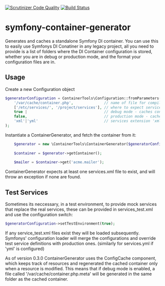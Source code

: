 [![Scrutinizer Code Quality](https://scrutinizer-ci.com/g/inviqa/symfony-container-generator/badges/quality-score.png?b=master)](https://scrutinizer-ci.com/g/inviqa/symfony-container-generator/?branch=master)
[![Build Status](https://scrutinizer-ci.com/g/inviqa/symfony-container-generator/badges/build.png?b=master)](https://scrutinizer-ci.com/g/inviqa/symfony-container-generator/build-status/master)
# symfony-container-generator
Generates and caches a standalone Symfony DI container. You can use this to easily use Symfonys DI Conatiner in any legacy project, all you need to provide is a list of folders where the DI Container configuration is stored, whether you are in debug or production mode, and the format your configuration files are in.

## Usage
Create a new Configuration object
```php
$generatorConfiguration = ContainerTools\Configuration::fromParameters(
    '/var/cache/container.php',              // name of file for compiled container
    ['/etc/services/', '/project/services'], // where to expect services.xml and services_test.xml
    true |                                   // debug mode - caches container.php with meta file and only regenerates when resources are modified
    false,                                   // production mode - caches container.php and doesn't regenerate unless deleted
    'xml'|'yml'                              // services extension 'xml' or 'yml'
);
```

Instantiate a ContainerGenerator, and fetch the container from it:

```php
    $generator = new \ContainerTools\ContainerGenerator($generatorConfiguration);
    
    $container = $generator->getContainer();
    
    $mailer = $container->get('acme.mailer');
```

ContainerGenerator expects at least one services.xml file to exist, and will throw an exception if none are found.

## Test Services
Sometimes its neccessary, in a test environment, to provide mock services that replace the real services, these can be provided in services_test.xml and use the configuration switch:
```php
$generatorConfiguration->setTestEnvironment(true);
```

If any service_test.xml files exist they will be loaded subsequently. Symfonys' configuration loader will merge the configurations and override test service definitions with production ones. (similarly for services.yml if 'yml' is configured)

As of version 0.3.0 ContainerGenerator uses the ConfigCache component, which keeps track of resources and regenerated the cached container only when a resource is modified. This means that if debug mode is enabled, a file called '/var/cache/container.php.meta' will be generated in the same folder as the cached container.
